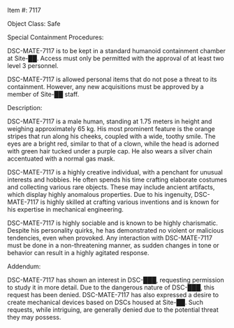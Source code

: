 Item #: 7117

Object Class: Safe

Special Containment Procedures:

DSC-MATE-7117 is to be kept in a standard humanoid containment chamber at Site-██. Access must only be permitted with the approval of at least two level 3 personnel.

DSC-MATE-7117 is allowed personal items that do not pose a threat to its containment. However, any new acquisitions must be approved by a member of Site-██ staff.

Description:

DSC-MATE-7117 is a male human, standing at 1.75 meters in height and weighing approximately 65 kg. His most prominent feature is the orange stripes that run along his cheeks, coupled with a wide, toothy smile. The eyes are a bright red, similar to that of a clown, while the head is adorned with green hair tucked under a purple cap. He also wears a silver chain accentuated with a normal gas mask.

DSC-MATE-7117 is a highly creative individual, with a penchant for unusual interests and hobbies. He often spends his time crafting elaborate costumes and collecting various rare objects. These may include ancient artifacts, which display highly anomalous properties. Due to his ingenuity, DSC-MATE-7117 is highly skilled at crafting various inventions and is known for his expertise in mechanical engineering.

DSC-MATE-7117 is highly sociable and is known to be highly charismatic. Despite his personality quirks, he has demonstrated no violent or malicious tendencies, even when provoked. Any interaction with DSC-MATE-7117 must be done in a non-threatening manner, as sudden changes in tone or behavior can result in a highly agitated response.

Addendum:

DSC-MATE-7117 has shown an interest in DSC-███, requesting permission to study it in more detail. Due to the dangerous nature of DSC-███, this request has been denied. DSC-MATE-7117 has also expressed a desire to create mechanical devices based on DSCs housed at Site-██. Such requests, while intriguing, are generally denied due to the potential threat they may possess.